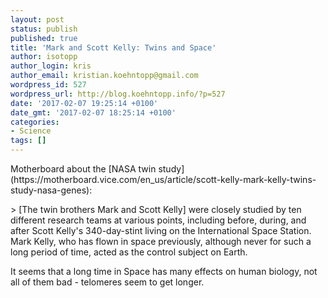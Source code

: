 ```yaml
---
layout: post
status: publish
published: true
title: 'Mark and Scott Kelly: Twins and Space'
author: isotopp
author_login: kris
author_email: kristian.koehntopp@gmail.com
wordpress_id: 527
wordpress_url: http://blog.koehntopp.info/?p=527
date: '2017-02-07 19:25:14 +0100'
date_gmt: '2017-02-07 18:25:14 +0100'
categories:
- Science
tags: []
---
```

<p>Motherboard about the [NASA twin study](https://motherboard.vice.com/en_us/article/scott-kelly-mark-kelly-twins-study-nasa-genes):</p>
<p>> [The twin brothers Mark and Scott Kelly]&nbsp;were closely studied by ten different research teams at various points, including before, during, and after Scott Kelly's 340-day-stint living on the International Space Station. Mark Kelly, who has flown in space previously, although never for such a long period of time, acted as the control subject on Earth.</p>
<p> It seems that a long time in Space has many effects on human biology, not all of them bad - telomeres seem to get longer.</p>
